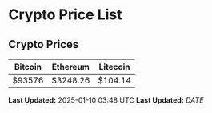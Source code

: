 # Crypto Price List

## Crypto Prices
| Bitcoin | Ethereum | Litecoin |
| ------- | -------- | -------- |
| $93576 | $3248.26 | $104.14 |
**Last Updated:** 2025-01-10 03:48 UTC
**Last Updated:** $DATE$

